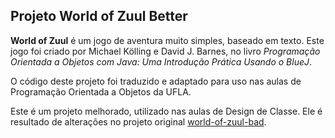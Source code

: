 ## Projeto World of Zuul Better

**World of Zuul** é um jogo de aventura muito simples, baseado em texto.
Este jogo foi criado por Michael Kölling e David J. Barnes, no livro *Programação Orientada a Objetos com Java: Uma Introdução Prática Usando o BlueJ*.

O código deste projeto foi traduzido e adaptado para uso nas aulas de Programação Orientada a Objetos da UFLA.

Este é um projeto melhorado, utilizado nas aulas de Design de Classe. Ele é resultado de alterações no projeto original [world-of-zuul-bad](https://github.com/ufla-ppoo/world-of-zuul-bad).
